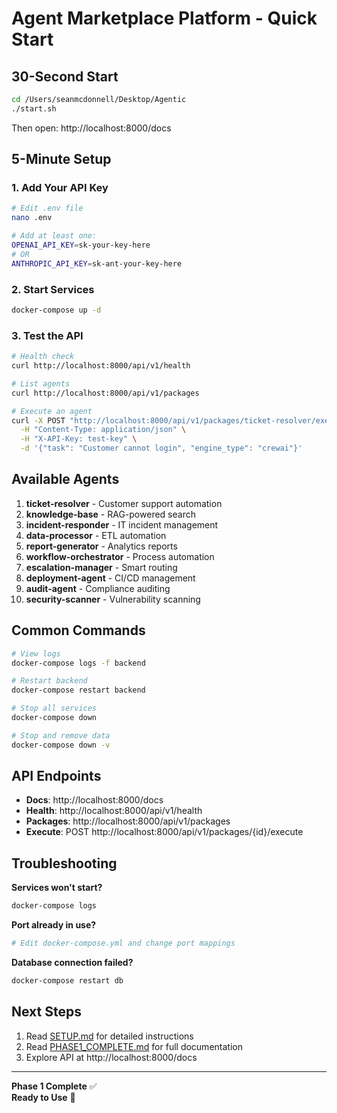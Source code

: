 # Agent Marketplace Platform - Quick Start

## 30-Second Start

```bash
cd /Users/seanmcdonnell/Desktop/Agentic
./start.sh
```

Then open: http://localhost:8000/docs

## 5-Minute Setup

### 1. Add Your API Key

```bash
# Edit .env file
nano .env

# Add at least one:
OPENAI_API_KEY=sk-your-key-here
# OR
ANTHROPIC_API_KEY=sk-ant-your-key-here
```

### 2. Start Services

```bash
docker-compose up -d
```

### 3. Test the API

```bash
# Health check
curl http://localhost:8000/api/v1/health

# List agents
curl http://localhost:8000/api/v1/packages

# Execute an agent
curl -X POST "http://localhost:8000/api/v1/packages/ticket-resolver/execute" \
  -H "Content-Type: application/json" \
  -H "X-API-Key: test-key" \
  -d '{"task": "Customer cannot login", "engine_type": "crewai"}'
```

## Available Agents

1. **ticket-resolver** - Customer support automation
2. **knowledge-base** - RAG-powered search
3. **incident-responder** - IT incident management
4. **data-processor** - ETL automation
5. **report-generator** - Analytics reports
6. **workflow-orchestrator** - Process automation
7. **escalation-manager** - Smart routing
8. **deployment-agent** - CI/CD management
9. **audit-agent** - Compliance auditing
10. **security-scanner** - Vulnerability scanning

## Common Commands

```bash
# View logs
docker-compose logs -f backend

# Restart backend
docker-compose restart backend

# Stop all services
docker-compose down

# Stop and remove data
docker-compose down -v
```

## API Endpoints

- **Docs**: http://localhost:8000/docs
- **Health**: http://localhost:8000/api/v1/health
- **Packages**: http://localhost:8000/api/v1/packages
- **Execute**: POST http://localhost:8000/api/v1/packages/{id}/execute

## Troubleshooting

**Services won't start?**
```bash
docker-compose logs
```

**Port already in use?**
```bash
# Edit docker-compose.yml and change port mappings
```

**Database connection failed?**
```bash
docker-compose restart db
```

## Next Steps

1. Read [SETUP.md](./SETUP.md) for detailed instructions
2. Read [PHASE1_COMPLETE.md](./PHASE1_COMPLETE.md) for full documentation
3. Explore API at http://localhost:8000/docs

---

**Phase 1 Complete** ✅  
**Ready to Use** 🚀

